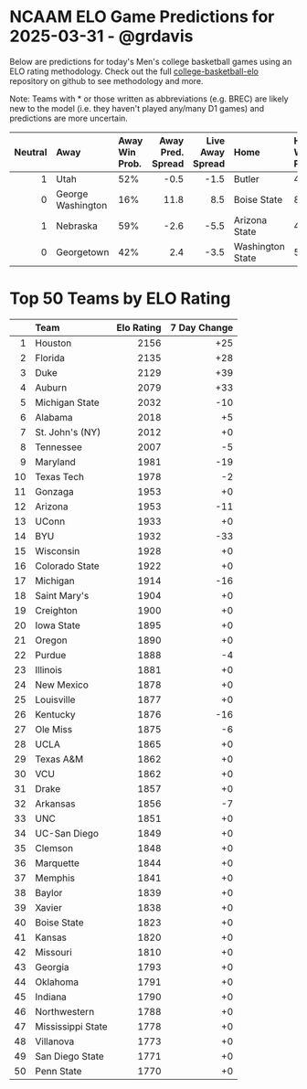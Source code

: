 # NCAAM ELO Game Predictions for 2025-03-31 - @grdavis
Below are predictions for today's Men's college basketball games using an ELO rating methodology. Check out the full [college-basketball-elo](https://github.com/grdavis/college-basketball-elo) repository on github to see methodology and more.

Note: Teams with * or those written as abbreviations (e.g. BREC) are likely new to the model (i.e. they haven't played any/many D1 games) and predictions are more uncertain.

|   Neutral | Away              | Away Win Prob.   |   Away Pred. Spread |   Live Away Spread | Home             | Home Win Prob.   |   Home Pred. Spread |
|----------:|:------------------|:-----------------|--------------------:|-------------------:|:-----------------|:-----------------|--------------------:|
|         1 | Utah              | 52%              |                -0.5 |               -1.5 | Butler           | 48%              |                 0.5 |
|         0 | George Washington | 16%              |                11.8 |                8.5 | Boise State      | 84%              |               -11.8 |
|         1 | Nebraska          | 59%              |                -2.6 |               -5.5 | Arizona State    | 41%              |                 2.6 |
|         0 | Georgetown        | 42%              |                 2.4 |               -3.5 | Washington State | 58%              |                -2.4 |

# Top 50 Teams by ELO Rating
|    | Team              |   Elo Rating |   7 Day Change |
|---:|:------------------|-------------:|---------------:|
|  1 | Houston           |         2156 |            +25 |
|  2 | Florida           |         2135 |            +28 |
|  3 | Duke              |         2129 |            +39 |
|  4 | Auburn            |         2079 |            +33 |
|  5 | Michigan State    |         2032 |            -10 |
|  6 | Alabama           |         2018 |             +5 |
|  7 | St. John's (NY)   |         2012 |             +0 |
|  8 | Tennessee         |         2007 |             -5 |
|  9 | Maryland          |         1981 |            -19 |
| 10 | Texas Tech        |         1978 |             -2 |
| 11 | Gonzaga           |         1953 |             +0 |
| 12 | Arizona           |         1953 |            -11 |
| 13 | UConn             |         1933 |             +0 |
| 14 | BYU               |         1932 |            -33 |
| 15 | Wisconsin         |         1928 |             +0 |
| 16 | Colorado State    |         1922 |             +0 |
| 17 | Michigan          |         1914 |            -16 |
| 18 | Saint Mary's      |         1904 |             +0 |
| 19 | Creighton         |         1900 |             +0 |
| 20 | Iowa State        |         1895 |             +0 |
| 21 | Oregon            |         1890 |             +0 |
| 22 | Purdue            |         1888 |             -4 |
| 23 | Illinois          |         1881 |             +0 |
| 24 | New Mexico        |         1878 |             +0 |
| 25 | Louisville        |         1877 |             +0 |
| 26 | Kentucky          |         1876 |            -16 |
| 27 | Ole Miss          |         1875 |             -6 |
| 28 | UCLA              |         1865 |             +0 |
| 29 | Texas A&M         |         1862 |             +0 |
| 30 | VCU               |         1862 |             +0 |
| 31 | Drake             |         1857 |             +0 |
| 32 | Arkansas          |         1856 |             -7 |
| 33 | UNC               |         1851 |             +0 |
| 34 | UC-San Diego      |         1849 |             +0 |
| 35 | Clemson           |         1848 |             +0 |
| 36 | Marquette         |         1844 |             +0 |
| 37 | Memphis           |         1841 |             +0 |
| 38 | Baylor            |         1839 |             +0 |
| 39 | Xavier            |         1838 |             +0 |
| 40 | Boise State       |         1823 |             +0 |
| 41 | Kansas            |         1820 |             +0 |
| 42 | Missouri          |         1810 |             +0 |
| 43 | Georgia           |         1793 |             +0 |
| 44 | Oklahoma          |         1791 |             +0 |
| 45 | Indiana           |         1790 |             +0 |
| 46 | Northwestern      |         1788 |             +0 |
| 47 | Mississippi State |         1778 |             +0 |
| 48 | Villanova         |         1773 |             +0 |
| 49 | San Diego State   |         1771 |             +0 |
| 50 | Penn State        |         1770 |             +0 |